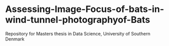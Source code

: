 # Assessing-Image-Focus-of-bats-in-wind-tunnel-photographyof-Bats
Repository for Masters thesis in Data Science, University of Southern Denmark
